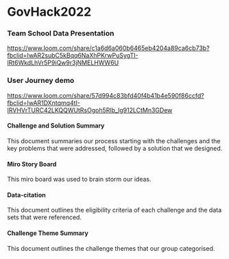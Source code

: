 # GovHack2022

### Team School Data Presentation

https://www.loom.com/share/c1a6d6a060b6465eb4204a89ca6cb73b?fbclid=IwAR2subC5kBqq6NaXhPKrwPuSygTI-lRt6WkdLhVr5P9iQw9r3jNMELHWW6U

### User Journey demo

https://www.loom.com/share/57d994c83bfd40f4b41b4e590f86ccfd?fbclid=IwAR1DXntqmq4tI-IRVHVrTURC42LKQQWUtRsOgoh5Rlb_lg912LCtMn3GDew


#### Challenge and Solution Summary

This document summaries our process starting with the challenges and the key problems that were addressed, followed by a solution that we designed. 

#### Miro Story Board

This miro board was used to brain storm our ideas. 

#### Data-citation

This document outlines the eligibility criteria of each challenge and the data sets that were referenced. 

#### Challenge Theme Summary

This document outlines the challenge themes that our group categorised.
